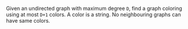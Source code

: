 Given an undirected graph with maximum degree `D`, find a graph coloring using at most `D+1` colors. A color is a string. No neighbouring graphs can have same colors.
